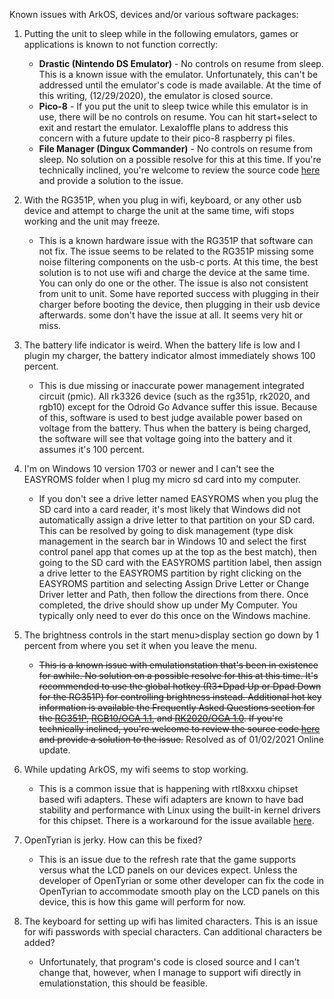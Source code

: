 Known issues with ArkOS, devices and/or various software packages:

1. Putting the unit to sleep while in the following emulators, games or applications is known to not function correctly:
    - **Drastic (Nintendo DS Emulator)** - No controls on resume from sleep.  This is a known issue with the emulator.  Unfortunately, this can't be addressed until the emulator's code is made available.  At the time of this writing, (12/29/2020), the emulator is closed source.
    - **Pico-8** -  If you put the unit to sleep twice while this emulator is in use, there will be no controls on resume.  You can hit start+select to exit and restart the emulator.  Lexaloffle plans to address this concern with a future update to their pico-8 raspberry pi files.
    - **File Manager (Dingux Commander)** - No controls on resume from sleep.  No solution on a possible resolve for this at this time.  If you're technically inclined, you're welcome to review the source code [here](https://github.com/christianhaitian/rs97-commander-sdl2) and provide a solution to the issue.  

2. With the RG351P, when you plug in wifi, keyboard, or any other usb device and attempt to charge the unit at the same time, wifi stops working and the unit may freeze.
    - This is a known hardware issue with the RG351P that software can not fix.  The issue seems to be related to the RG351P missing some noise filtering components on the usb-c ports.  At this time, the best solution is to not use wifi and charge the device at the same time.  You can only do one or the other.  The issue is also not consistent from unit to unit.  Some have reported success with plugging in their charger before booting the device, then plugging in their usb device afterwards.  some don't have the issue at all.  It seems very hit or miss.

3. The battery life indicator is weird.  When the battery life is low and I plugin my charger, the battery indicator almost immediately shows 100 percent.  
   - This is due missing or inaccurate power management integrated circuit (pmic).  All rk3326 device (such as the rg351p, rk2020, and rgb10) except for the Odroid Go Advance suffer this issue.  Because of this, software is used to best judge available power based on voltage from the battery.  Thus when the battery is being charged, the software will see that voltage going into the battery and it assumes it's 100 percent.

4. I'm on Windows 10 version 1703 or newer and I can't see the EASYROMS folder when I plug my micro sd card into my computer.
   - If you don't see a drive letter named EASYROMS when you plug the SD card into a card reader, it's most likely that Windows did not automatically assign a drive letter to that partition on your SD card. This can be resolved by going to disk management (type disk management in the search bar in Windows 10 and select the first control panel app that comes up at the top as the best match), then going to the SD card with the EASYROMS partition label, then assign a drive letter to the EASYROMS partition by right clicking on the EASYROMS partition and selecting Assign Drive Letter or Change Driver letter and Path, then follow the directions from there. Once completed, the drive should show up under My Computer. You typically only need to ever do this once on the Windows machine.

5. The brightness controls in the start menu>display section go down by 1 percent from where you set it when you leave the menu.
   - ~~This is a known issue with emulationstation that's been in existence for awhile.  No solution on a possible resolve for this at this time.  It's recommended to use the global hotkey (R3+Dpad Up or Dpad Down for the RG351P) for controlling brightness instead.  Additional hot key information is available the Frequently Asked Questions section for the [RG351P](https://github.com/christianhaitian/arkos/wiki/Frequently-Asked-Questions---RG351P#q-what-are-the-global-event-keys-and-emulator-event-keys-in-ArkOS), [RGB10/OGA 1.1](https://github.com/christianhaitian/arkos/wiki/Frequently-Asked-Questions---RGB10#q-what-are-the-global-event-keys-and-emulator-event-keys-in-ArkOS), and [RK2020/OGA 1.0](https://github.com/christianhaitian/arkos/wiki/Frequently-Asked-Questions---RK2020#q-what-are-the-global-event-keys-and-emulator-event-keys-in-ArkOS).  If you're technically inclined, you're welcome to review the source code [here](https://github.com/christianhaitian/EmulationStation-fcamod) and provide a solution to the issue.~~ Resolved as of 01/02/2021 Online update.

6. While updating ArkOS, my wifi seems to stop working.
   - This is a common issue that is happening with rtl8xxxu chipset based wifi adapters.  These wifi adapters are known to have bad stability and performance with Linux using the built-in kernel drivers for this chipset.  There is a workaround for the issue available [here](https://github.com/christianhaitian/arkos/issues/124#issuecomment-751475195).

7. OpenTyrian is jerky.  How can this be fixed?
   - This is an issue due to the refresh rate that the game supports versus what the LCD panels on our devices expect.  Unless the developer of OpenTyrian or some other developer can fix the code in OpenTyrian to accommodate smooth play on the LCD panels on this device, this is how this game will perform for now.

8. The keyboard for setting up wifi has limited characters.  This is an issue for wifi passwords with special characters.  Can additional characters be added?
   - Unfortunately, that program's code is closed source and I can't change that, however, when I manage to support wifi directly in emulationstation, this should be feasible.